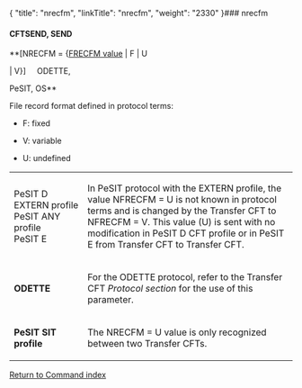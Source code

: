 {
    "title": "nrecfm",
    "linkTitle": "nrecfm",
    "weight": "2330"
}### <span id="nrecfm"></span>nrecfm

#### CFTSEND, SEND

**\[NRECFM = {<u>FRECFM value</u> | F | U
| V}\]     ODETTE,
PeSIT, OS**

File record format defined in protocol terms:

-   F: fixed
-   V: variable
-   U: undefined

<table cellspacing="0" width="90%">
   <col/>
   <col/>
      <tr>
         <td width="26%">
            <p>PeSIT D EXTERN profile<br/>PeSIT ANY profile<br/>PeSIT E</p>
         </td>
         <td width="74%">
            <p>In PeSIT protocol with the  EXTERN profile, the 
 value NFRECFM = U is not known in protocol terms and is changed by the  <span>Transfer CFT</span>
 to NFRECFM = V. This value (U) is sent with no modification in PeSIT 
 D CFT profile or in PeSIT E from  <span>Transfer CFT</span> to  <span>Transfer CFT</span>.</p>
         </td>
      </tr>
      <tr>
         <td width="26%">
            <p><b>ODETTE</b>
</p>
         </td>
         <td width="74%">
            <p>For the ODETTE protocol, refer to the  <span>Transfer CFT</span> <i>Protocol 
 section</i> for the use  of this parameter.</p>
         </td>
      </tr>
      <tr>
         <td width="26%">
            <p><b>PeSIT SIT profile</b>
</p>
         </td>
         <td width="74%">
            <p>The NRECFM = U value is only recognized between two Transfer 
 CFTs.</p>
         </td>
      </tr>
</table>

[Return to Command index](../../)
